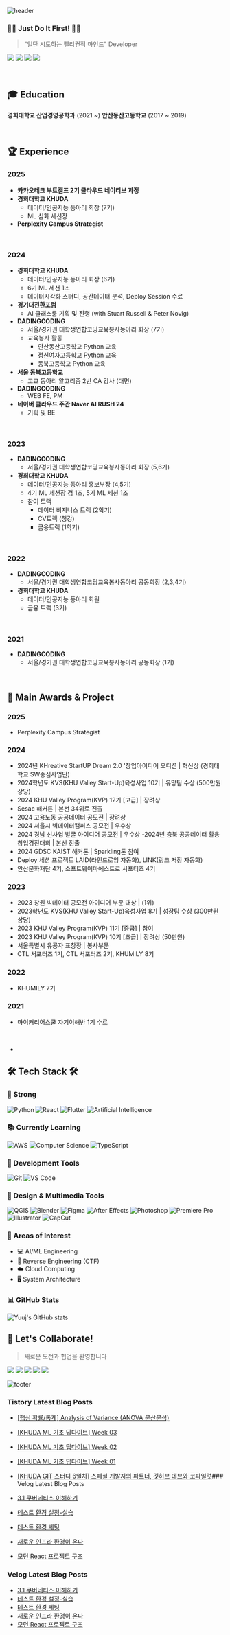 ![header](https://capsule-render.vercel.app/api?type=waving&color=timeGradient&height=200&section=header&text=YujinJeong&fontSize=50&animation=fadeIn&desc=Pelican%20Mindset%20Developer%20🦈&descAlignY=70)

<div align="left">
  
  ### 🏃‍♀️ Just Do It First! 🏃‍♀️
  > "일단 시도하는 펠리컨적 마인드" Developer


<a href="https://github.com/YuujInJeong/" target="_blank"><img src="https://img.shields.io/badge/GitHub-181717?style=flat-square&logo=GitHub&logoColor=white"/></a>
<a href="https://www.instagram.com/dbwlswjd_/" target="_blank"><img src="https://img.shields.io/badge/Instagram-E4405F?style=flat-square&logo=Instagram&logoColor=white"/></a>
<a href="mailto:yujin010917@khu.ac.kr" target="_blank"><img src="https://img.shields.io/badge/yujin010917@khu.ac.kr-EA4335?style=flat-square&logo=Gmail&logoColor=white"/></a>
<a href="https://velog.io/@yujin_jeong/posts" target="_blank"><img src="https://img.shields.io/badge/Velog-3DDC84?style=flat-square&logo=Blogger&logoColor=white"/></a>
  
  <br>
  
  ## 🎓 Education

  **경희대학교 산업경영공학과** (2021 ~)
  **안산동산고등학교** (2017 ~ 2019)
  
  <br>

## 🏆 Experience

### 2025
- **카카오테크 부트캠프 2기 클라우드 네이티브 과정**
- **경희대학교 KHUDA** 
  - 데이터/인공지능 동아리 회장 (7기)
  - ML 심화 세션장
- **Perplexity Campus Strategist**
<br>

### 2024
- **경희대학교 KHUDA** 
  - 데이터/인공지능 동아리 회장 (6기)
  - 6기 ML 세션 1조
  - 데이터시각화 스터디, 공간데이터 분석, Deploy Session 수료
- **경기대전환포럼**
  - AI 클래스룸 기획 및 진행 (with Stuart Russell & Peter Novig)
- **DADINGCODING**
  - 서울/경기권 대학생연합코딩교육봉사동아리 회장 (7기)
  - 교육봉사 활동
    - 안산동산고등학교 Python 교육
    - 정신여자고등학교 Python 교육
    - 동북고등학교 Python 교육
- **서울 동북고등학교** 
  - 고교 동아리 알고리즘 2반 CA 강사 (대면)
- **DADINGCODING**
  - WEB FE, PM
- **네이버 클라우드 주관 Naver AI RUSH 24**
  - 기획 및 BE

<br>

### 2023
- **DADINGCODING**
  - 서울/경기권 대학생연합코딩교육봉사동아리 회장 (5,6기)
- **경희대학교 KHUDA**
  - 데이터/인공지능 동아리 홍보부장 (4,5기)
  - 4기 ML 세션장 겸 1조, 5기 ML 세션 1조
  - 참여 트랙
    - 데이터 비지니스 트랙 (2학기)
    - CV트랙 (청강)
    - 금융트랙 (1학기)

<br>

### 2022
- **DADINGCODING**
  - 서울/경기권 대학생연합코딩교육봉사동아리 공동회장 (2,3,4기)
- **경희대학교 KHUDA**
  - 데이터/인공지능 동아리 회원
  - 금융 트랙 (3기)

<br>

### 2021
- **DADINGCODING**
  - 서울/경기권 대학생연합코딩교육봉사동아리 공동회장 (1기)

<br>

## 🏅 Main Awards & Project
### 2025
- Perplexity Campus Strategist 
  
### 2024
- 2024년 KHreative StartUP Dream 2.0 '창업아이디어 오디션 | 혁신상 (경희대학교 SW중심사업단)
- 2024학년도 KVS(KHU Valley Start-Up)육성사업 10기 | 유망팀 수상 (500만원 상당)
- 2024 KHU Valley Program(KVP) 12기 [고급] | 장려상
- Sesac 해커톤 | 본선 34위로 진출
- 2024 고용노동 공공데이터 공모전 | 장려상
- 2024 서울시 빅데이터캠퍼스 공모전 | 우수상
- 2024 경남 신사업 발굴 아이디어 공모전 | 우수상
 -2024년 충북 공공데이터 활용 창업경진대회 | 본선 진출
- 2024 GDSC KAIST 해커톤 | Sparkling톤 참여
- Deploy 세션 프로젝트 LAID(라인드로잉 자동화), LINK(링크 저장 자동화)
- 안산문화재단 4기, 소프트웨어마에스트로 서포터즈 4기

  
### 2023
- 2023 창원 빅데이터 공모전 아이디어 부문 대상 | (1위)
- 2023학년도 KVS(KHU Valley Start-Up)육성사업 8기 | 성장팀 수상 (300만원 상당)
- 2023 KHU Valley Program(KVP) 11기 [중급] | 참여
- 2023 KHU Valley Program(KVP) 10기 [초급] | 장려상 (50만원)
- 서울특별시 유공자 표창장 | 봉사부문 
- CTL 서포터즈 1기, CTL 서포터즈 2기, KHUMILY 8기

### 2022
- KHUMILY 7기

### 2021
- 마이커리어스쿨 자기이해반 1기 수료

<br>


- 

  ## 🛠 Tech Stack 🛠
  
  ### 💪 Strong
  ![Python](https://img.shields.io/badge/Python-3776AB?style=flat-square&logo=Python&logoColor=white)
  ![React](https://img.shields.io/badge/React-61DAFB?style=flat-square&logo=React&logoColor=black)
  ![Flutter](https://img.shields.io/badge/Flutter-02569B?style=flat-square&logo=flutter&logoColor=white)
  ![Artificial Intelligence](https://img.shields.io/badge/Artificial%20Intelligence-00B2FF?style=flat-square&logo=ai&logoColor=white)
  
  ### 📚 Currently Learning
  ![AWS](https://img.shields.io/badge/AWS-232F3E?style=flat-square&logo=amazon-aws&logoColor=white)
  ![Computer Science](https://img.shields.io/badge/Computer%20Science-FF6B6B?style=flat-square&logo=canonical&logoColor=white)
   ![TypeScript](https://img.shields.io/badge/TypeScript-3178C6?style=flat-square&logo=typescript&logoColor=white)
  
  ### 🔨 Development Tools
  ![Git](https://img.shields.io/badge/Git-F05032?style=flat-square&logo=git&logoColor=white)
  ![VS Code](https://img.shields.io/badge/VS%20Code-007ACC?style=flat-square&logo=visual-studio-code&logoColor=white)
  
  ### 🎨 Design & Multimedia Tools
  ![QGIS](https://img.shields.io/badge/QGIS-589632?style=flat-square&logo=qgis&logoColor=white)
  ![Blender](https://img.shields.io/badge/Blender-F5792A?style=flat-square&logo=blender&logoColor=white)
  ![Figma](https://img.shields.io/badge/Figma-F24E1E?style=flat-square&logo=figma&logoColor=white)
  ![After Effects](https://img.shields.io/badge/After%20Effects-9999FF?style=flat-square&logo=adobe-after-effects&logoColor=white)
  ![Photoshop](https://img.shields.io/badge/Photoshop-31A8FF?style=flat-square&logo=adobe-photoshop&logoColor=white)
  ![Premiere Pro](https://img.shields.io/badge/Premiere%20Pro-9999FF?style=flat-square&logo=adobe-premiere-pro&logoColor=white)
  ![Illustrator](https://img.shields.io/badge/Illustrator-FF9A00?style=flat-square&logo=adobe-illustrator&logoColor=white)
  ![CapCut](https://img.shields.io/badge/CapCut-000000?style=flat-square&logo=capcut&logoColor=white)
  
  ### 👀 Areas of Interest
  - 💻 AI/ML Engineering
  - 🔐 Reverse Engineering (CTF)
  - ☁️ Cloud Computing
  - 🖥️ System Architecture
  
  ### 📊 GitHub Stats
  ![Yuuj's GitHub stats](https://github-readme-stats.vercel.app/api?username=YuujInJeong&show_icons=true&theme=radical)
  <btr>
  
  ## 🤝 Let's Collaborate!
  > 새로운 도전과 협업을 환영합니다


<a href="https://github.com/YuujInJeong/" target="_blank"><img src="https://img.shields.io/badge/GitHub-181717?style=flat-square&logo=GitHub&logoColor=white"/></a>
<a href="https://www.instagram.com/dbwlswjd_/" target="_blank"><img src="https://img.shields.io/badge/Instagram-E4405F?style=flat-square&logo=Instagram&logoColor=white"/></a>
<a href="mailto:yujin010917@khu.ac.kr" target="_blank"><img src="https://img.shields.io/badge/yujin010917@khu.ac.kr-EA4335?style=flat-square&logo=Gmail&logoColor=white"/></a>
<a href="https://velog.io/@yujin_jeong/posts" target="_blank"><img src="https://img.shields.io/badge/Velog-3DDC84?style=flat-square&logo=Blogger&logoColor=white"/></a>
<a href="https://realalpaca01.tistory.com/" target="_blank"><img src="https://img.shields.io/badge/Tistory-000000?style=flat-square&logo=Tistory&logoColor=white"/></a>

    
</div>

![footer](https://capsule-render.vercel.app/api?type=waving&color=timeGradient&height=100&section=footer)
### Tistory Latest Blog Posts

- [[핵심 확률/통계] Analysis of Variance (ANOVA 분산분석)](https://realalpaca01.tistory.com/entry/%ED%95%B5%EC%8B%AC-%ED%99%95%EB%A5%A0%ED%86%B5%EA%B3%84-Analysis-of-Variance-ANOVA-%EB%B6%84%EC%82%B0%EB%B6%84%EC%84%9D)
- [[KHUDA ML 기초 딥다이브] Week 03](https://realalpaca01.tistory.com/entry/KHUDA-ML-%EA%B8%B0%EC%B4%88-%EB%94%A5%EB%8B%A4%EC%9D%B4%EB%B8%8C-Week-03)
- [[KHUDA ML 기초 딥다이브] Week 02](https://realalpaca01.tistory.com/entry/KHUDA-ML-%EA%B8%B0%EC%B4%88-%EB%94%A5%EB%8B%A4%EC%9D%B4%EB%B8%8C-Week-02)
- [[KHUDA ML 기초 딥다이브] Week 01](https://realalpaca01.tistory.com/entry/KHUDA-ML-%EA%B8%B0%EC%B4%88-%EB%94%A5%EB%8B%A4%EC%9D%B4%EB%B8%8C-Week-01)
- [[KHUDA GIT 스터디 6일차] 스페셜 개발자의 파트너, 깃허브 데브와 코파일럿](https://realalpaca01.tistory.com/entry/KHUDA-GIT-%EC%8A%A4%ED%84%B0%EB%94%94-6%EC%9D%BC%EC%B0%A8-%EC%8A%A4%ED%8E%98%EC%85%9C-%EA%B0%9C%EB%B0%9C%EC%9E%90%EC%9D%98-%ED%8C%8C%ED%8A%B8%EB%84%88-%EA%B9%83%ED%97%88%EB%B8%8C-%EB%8D%B0%EB%B8%8C%EC%99%80-%EC%BD%94%ED%8C%8C%EC%9D%BC%EB%9F%BF)### Velog Latest Blog Posts

- [3.1 쿠버네티스 이해하기](https://velog.io/@yujin_jeong/Temp-Title)
- [테스트 환경 설정-실습](https://velog.io/@yujin_jeong/%ED%85%8C%EC%8A%A4%ED%8A%B8-%ED%99%98%EA%B2%BD-%EC%84%A4%EC%A0%95-%EC%8B%A4%EC%8A%B5)
- [테스트 환경 세팅](https://velog.io/@yujin_jeong/%ED%85%8C%EC%8A%A4%ED%8A%B8-%ED%99%98%EA%B2%BD-%EC%84%B8%ED%8C%85)
- [새로운 인프라 환경이 온다](https://velog.io/@yujin_jeong/1stnewinfra)
- [모던 React 프로젝트 구조 ](https://velog.io/@yujin_jeong/%EB%AA%A8%EB%8D%98-React-%ED%94%84%EB%A1%9C%EC%A0%9D%ED%8A%B8-%EA%B5%AC%EC%A1%B0)
### Velog Latest Blog Posts

- [3.1 쿠버네티스 이해하기](https://velog.io/@yujin_jeong/Temp-Title)
- [테스트 환경 설정-실습](https://velog.io/@yujin_jeong/%ED%85%8C%EC%8A%A4%ED%8A%B8-%ED%99%98%EA%B2%BD-%EC%84%A4%EC%A0%95-%EC%8B%A4%EC%8A%B5)
- [테스트 환경 세팅](https://velog.io/@yujin_jeong/%ED%85%8C%EC%8A%A4%ED%8A%B8-%ED%99%98%EA%B2%BD-%EC%84%B8%ED%8C%85)
- [새로운 인프라 환경이 온다](https://velog.io/@yujin_jeong/1stnewinfra)
- [모던 React 프로젝트 구조 ](https://velog.io/@yujin_jeong/%EB%AA%A8%EB%8D%98-React-%ED%94%84%EB%A1%9C%EC%A0%9D%ED%8A%B8-%EA%B5%AC%EC%A1%B0)
